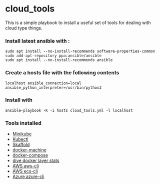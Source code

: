 # cloud_tools

This is a simple playbook to install a useful set of tools for dealing with cloud type things.

### Install latest ansible with :
```
sudo apt install --no-install-recommends software-properties-common
sudo add-apt-repository ppa:ansible/ansible
sudo apt install --no-install-recommends ansible
```

### Create a hosts file with the following contents
```
localhost ansible_connection=local ansible_python_interpreter=/usr/bin/python3
```

### Install with
```
ansible-playbook -K -i hosts cloud_tools.yml -l localhost
```
### Tools installed

* [Minikube](https://kubernetes.io/docs/tasks/tools/install-minikube/)
* [Kubectl](https://kubernetes.io/docs/tasks/tools/install-kubectl/)
* [Skaffold](https://skaffold.dev/docs/install/)
* [docker-machine](https://github.com/docker/machine/releases)
* [docker-compose](https://github.com/docker/compose/releases)
* [dive docker layer stats](https://github.com/wagoodman/dive)
* [AWS aws-cli](https://aws.amazon.com/cli/)
* [AWS ecs-cli](https://docs.aws.amazon.com/AmazonECS/latest/developerguide/ECS_CLI_installation.html)
* [Azure azure-cli](https://docs.microsoft.com/en-us/cli/azure/install-azure-cli)
